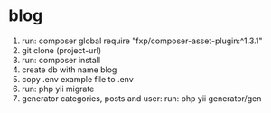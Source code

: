 # blog 
1. run: composer global require "fxp/composer-asset-plugin:^1.3.1"
2. git clone (project-url)
3. run: composer install
4. create db with name blog
5. copy .env example file to .env
6. run: php yii migrate
7. generator categories, posts and user:
    run: php yii generator/gen
    
    
